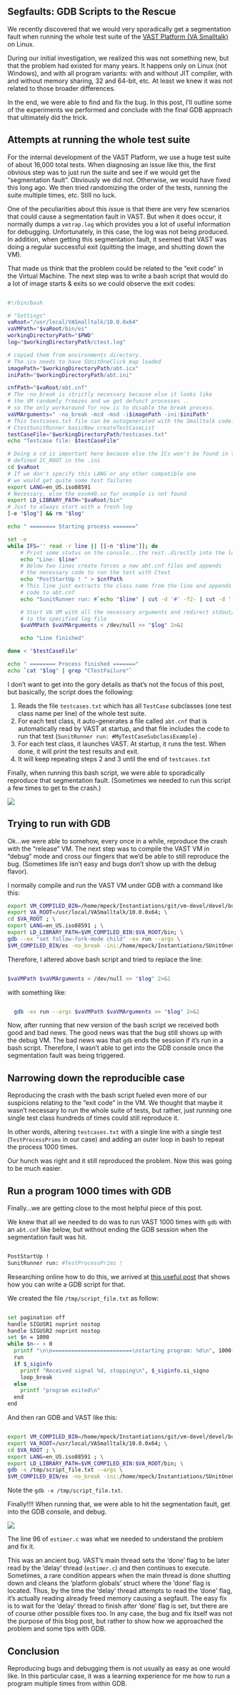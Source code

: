 ## Segfaults: GDB Scripts to the Rescue

We recently discovered that we would very sporadically get a segmentation fault when running the whole test suite of the [VAST Platform (VA Smalltalk)](https://www.instantiations.com/products/vasmalltalk/index.html) on Linux.

During our initial investigation, we realized this was not something new, but that the problem had existed for many years. It happens only on Linux (not Windows), and with all program variants: with and without JIT compiler, with and without memory sharing, 32 and 64-bit, etc. At least we knew it was not related to those broader differences.

In the end, we were able to find and fix the bug. In this post, I’ll outline some of the experiments we performed and conclude with the final GDB approach that ultimately did the trick.

## Attempts at running the whole test suite 

For the internal development of the VAST Platform, we use a huge test suite of about 16,000 total tests. When diagnosing an issue like this, the first obvious step was to just run the suite and see if we would get the “segmentation fault”. Obviously we did not. Otherwise, we would have fixed this long ago. We then tried randomizing the order of the tests, running the suite multiple times, etc. Still no luck.

One of the peculiarities about this issue is that there are very few scenarios that could cause a segmentation fault in VAST. But when it does occur, it normally dumps a `vmtrap.log` which provides you a lot of useful information for debugging. Unfortunately, in this case, the log was not being produced. In addition, when getting this segmentation fault, it seemed that VAST was doing a regular successful exit (quitting the image, and shutting down the VM).

That made us think that the problem could be related to the “exit code” in the Virtual Machine. The next step was to write a bash script that would do a lot of image starts & exits so we could observe the exit codes:

```bash

#!/bin/bash

# "Settings"
vaRoot="/usr/local/VASmalltalk/10.0.0x64"
vaVMPath="$vaRoot/bin/es"
workingDirectoryPath="$PWD"
log="$workingDirectoryPath/ctest.log"

# copied them from environments directory.
# The icx needs to have SUnitOneClick map loaded
imagePath="$workingDirectoryPath/abt.icx"
iniPath="$workingDirectoryPath/abt.ini"

cnfPath="$vaRoot/abt.cnf"
# The -no_break is strictly necessary because else it looks like
# the VM randomly freezes and we get defunct processes ..
# so the only workaround for now is to disable the break process.
vaVMArguments=" -no_break -mcd -msd -i$imagePath -ini:$iniPath"
# This testcases.txt file can be autogenerated with the Smalltalk code:
# CtestSunitRunner basicNew createTestCaseList
testCaseFile="$workingDirectoryPath/testcases.txt"
echo "Testcase file: $testCaseFile"

# Doing a cd is important here because else the ICs won't be found in the
# defined IC_ROOT in the .ini
cd $vaRoot
# If we don't specify this LANG or any other compatible one
# we would get quite some test failures
export LANG=en_US.iso88591
# Necessary, else the esvm40.so for example is not found
export LD_LIBRARY_PATH="$vaRoot/bin"
# Just to always start with a fresh log
[-e "$log"] && rm "$log"

echo " ======== Starting process ======="

set -e
while IFS='' read -r line || [[-n "$line"]]; do
    # Print some status on the console...the rest..directly into the log.
    echo "Line: $line"
    # Below two lines create forces a new abt.cnf files and appends
    # the necessary code to run the test with Ctest
    echo "PostStartUp ! " > $cnfPath
    # This line just extracts the class name from the line and appends the
    # code to abt.cnf
    echo "SunitRunner run: #`echo "$line" | cut -d '#' -f2- | cut -d '-' -f1` !" >> $cnfPath

    # Start VA VM with all the necessary arguments and redirect stdout/stderr
    # to the specified log file
    $vaVMPath $vaVMArguments < /dev/null >> "$log" 2>&1

    echo "Line finished"

done < "$testCaseFile"

echo " ======== Process finished ======="
echo `cat "$log" | grep "CTestFailure"`

```

I don’t want to get into the gory details as that’s not the focus of this post, but basically, the script does the following:

1. Reads the file `testcases.txt` which has all `TestCase` subclasses (one test class name per line) of the whole test suite.
2. For each test class, it auto-generates a file called `abt.cnf` that is automatically read by VAST at startup, and that file includes the code to run that test (`SunitRunner run: #MyTestCaseSubclassExample`) .
3. For each test class, it launches VAST. At startup, it runs the test. When done, it will print the test results and exit. 
4. It will keep repeating steps 2 and 3 until the end of `testcases.txt`

Finally, when running this bash script, we were able to sporadically reproduce that segmentation fault. (Sometimes we needed to run this script a few times to get to the crash.)

[![](https://cdn.hashnode.com/res/hashnode/image/upload/v1605011260414/tsbqwsx7B.png)](https://i2.wp.com/marianopeck.blog/wp-content/uploads/2020/10/Screen-Shot-2020-10-15-at-5.02.06-PM.png?ssl=1)

## Trying to run with GDB

Ok…we were able to somehow, every once in a while, reproduce the crash with the “release” VM. The next step was to compile the VAST VM in “debug” mode and cross our fingers that we’d be able to still reproduce the bug. (Sometimes life isn’t easy and bugs don’t show up with the debug flavor).

I normally compile and run the VAST VM under GDB with a command like this:

```bash
export VM_COMPILED_BIN=/home/mpeck/Instantiations/git/vm-devel/devel/build/bin; \
export VA_ROOT=/usr/local/VASmalltalk/10.0.0x64; \
cd $VA_ROOT ; \
export LANG=en_US.iso88591 ; \
export LD_LIBRARY_PATH=$VM_COMPILED_BIN:$VA_ROOT/bin; \
gdb --ex "set follow-fork-mode child" -ex run --args \
$VM_COMPILED_BIN/es -no_break -ini:/home/mpeck/Instantiations/SUnitOneClick/abt.ini -i/home/mpeck/Instantiations/SUnitOneClick/abt.icx |& tee gdb.log
```

Therefore, I altered above bash script and tried to replace the line:

```bash

$vaVMPath $vaVMArguments < /dev/null >> "$log" 2>&1

```

with something like:

```bash

  gdb -ex run --args $vaVMPath $vaVMArguments >> "$log" 2>&1

```

Now, after running that new version of the bash script we received both good and bad news. The good news was that the bug still shows up with the debug VM. The bad news was that `gdb` ends the session if it’s run in a bash script. Therefore, I wasn’t able to get into the GDB console once the segmentation fault was being triggered.

## Narrowing down the reproducible case

Reproducing the crash with the bash script fueled even more of our suspicions relating to the “exit code” in the VM. We thought that maybe it wasn’t necessary to run the whole suite of tests, but rather, just running one single test class hundreds of times could still reproduce it.

In other words, altering `testcases.txt` with a single line with a single test (`TestProcessPrims` in our case) and adding an outer loop in bash to repeat the process 1000 times.

Our hunch was right and it still reproduced the problem. Now this was going to be much easier.

## Run a program 1000 times with GDB

Finally…we are getting close to the most helpful piece of this post.

We knew that all we needed to do was to run VAST 1000 times with `gdb` with an `abt.cnf` like below, but without ending the GDB session when the segmentation fault was hit.

```bash

PostStartUp ! 
SunitRunner run: #TestProcessPrims !

```

Researching online how to do this, we arrived at [this useful post](https://stackoverflow.com/questions/37299926/how-to-re-run-program-in-gdb-several-times/37305474#37305474) that shows how you can write a GDB script for that.

We created the file `/tmp/script_file.txt` as follow:

```bash

set pagination off
handle SIGUSR1 noprint nostop
handle SIGUSR2 noprint nostop
set $n = 1000
while $n-- > 0
  printf "\n\n=========================\nstarting program: %d\n", 1000-$n
  run
  if $_siginfo
    printf "Received signal %d, stopping\n", $_siginfo.si_signo
    loop_break
  else
    printf "program exited\n"
  end
end

```

And then ran GDB and VAST like this:

```bash

export VM_COMPILED_BIN=/home/mpeck/Instantiations/git/vm-devel/devel/build/bin; \
export VA_ROOT=/usr/local/VASmalltalk/10.0.0x64; \
cd $VA_ROOT ; \
export LANG=en_US.iso88591 ; \
export LD_LIBRARY_PATH=$VM_COMPILED_BIN:$VA_ROOT/bin; \
gdb -x /tmp/script_file.txt --args \
$VM_COMPILED_BIN/es -no_break -ini:/home/mpeck/Instantiations/SUnitOneClick/abt.ini -i/home/mpeck/Instantiations/SUnitOneClick/abt.icx

```

Note the `gdb -x /tmp/script_file.txt`.

Finally!!!! When running that, we were able to hit the segmentation fault, get into the GDB console, and debug.

[![](https://cdn.hashnode.com/res/hashnode/image/upload/v1605011262591/_DpNt--pv.png)](https://i1.wp.com/marianopeck.blog/wp-content/uploads/2020/10/Screen-Shot-2020-10-19-at-6.50.31-PM.png?ssl=1)

The line 96 of `estimer.c` was what we needed to understand the problem and fix it.

This was an ancient bug. VAST’s main thread sets the ‘done’ flag to be later read by the ‘delay’ thread (`estimer.c`) and then continues to execute. Sometimes, a rare condition appears when the main thread is done shutting down and cleans the ‘platform globals’ struct where the ‘done’ flag is located. Thus, by the time the ‘delay’ thread attempts to read the ‘done’ flag, it’s actually reading already freed memory causing a segfault. The easy fix is to wait for the ‘delay’ thread to finish after ‘done’ flag is set, but there are of course other possible fixes too. In any case, the bug and fix itself was not the purpose of this blog post, but rather to show how we approached the problem and some tips with GDB.

## Conclusion

Reproducing bugs and debugging them is not usually as easy as one would like. In this particular case, it was a learning experience for me how to run a program multiple times from within GDB.